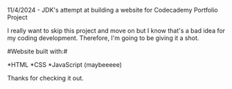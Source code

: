 11/4/2024 - JDK's attempt at building a website for Codecademy Portfolio Project

I really want to skip this project and move on but I know that's a bad idea for my coding development.
Therefore, I'm going to be giving it a shot.

#Website built with:#

*HTML
*CSS
*JavaScript (maybeeeee)

Thanks for checking it out.